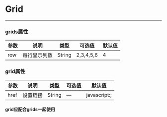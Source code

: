 # Grid
---

<Common-Democode title="基本用法" description="">
    <ClientOnly>
    <grid-grid></grid-grid>
  </ClientOnly>
  <highlight-code slot="codeText" lang="vue">
    <template>
      <div>
        <g-grids row='6'>
          <g-grid herf='https://github.com/GGBeng1/GGbengUI'>
              <span slot="icon" class="g__icon--phone"></span>
              <span slot="text">手机</span>
          </g-grid>
          <g-grid>
              <span slot="icon" class="g__icon--lbsfill"></span>
              <span slot="text">位置</span>
          </g-grid>
          <g-grid>
              <span slot="icon" class="g__icon--lock"></span>
              <span slot="text">密码</span>
          </g-grid>
          <g-grid>
              <span slot="icon" class="g__icon--qrcode"></span>
              <span slot="text">扫码</span>
          </g-grid>
          <g-grid>
              <span slot="icon" class="g__icon--date"></span>
              <span slot="text">时间</span>
          </g-grid>
          <g-grid>
              <span slot="icon" class="g__icon--contact"></span>
              <span slot="text">电话</span>
          </g-grid>
        </g-grids>
      </div>
    </template>
  </highlight-code>
</Common-Democode>

### grids属性
| 参数      | 说明    | 类型      | 可选值       | 默认值   |
|---------- |-------- |---------- |-------------  |-------- |
| row    | 每行显示列数   | String  |  2,3,4,5,6 |  4   |

### grid属性
| 参数      | 说明    | 类型      | 可选值       | 默认值   |
|---------- |-------- |---------- |-------------  |-------- |
| href     | 设置链接   | String  |  — | javascript:;   |
#### grid应配合grids一起使用